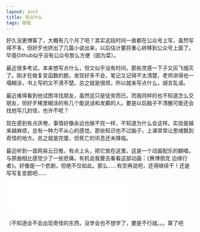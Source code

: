 ```yaml
---
layout: post
title: 写点什么
tags: 随笔
---
```


好久没更博客了，大概有几个月了吧？其实这段时间一直都在公众号上写，虽然写得不多，但好歹也挤出了几篇小说出来，以后估计要将重心转移到公众号上面了。毕竟Github似乎没有公众号那么方便（因为菜）。

最近很多考试，本来想写点什么，但又似乎没有时间，那些灵感一下子又灰飞烟灭了。刚才在做复变函数的题，发现好多不会，笔记又记得不太清楚，老师讲得也一塌糊涂，书上写的又不清不楚。总之就是很烦，所以就来写点什么，胡言乱语。

最近难得看到他试图寻找朋友，虽然这只是徒劳而已。而我同样的也不知道怎么交朋友，但好歹稀里糊涂的有几个能说话和发癫的人。要是以后脑子不清醒可能还会找他写几封信，也许不呢？

现在感到有点厌倦，事情好像永远也做不完一样，不知道为什么会这样。实验是越来越麻烦，总有一种力不从心的感觉。那些知识也不过脑子，上课常常让思绪飘到奇怪的地方。总之就是完蛋，但死亡的讯息还未降临。

最近听到一首网易云日推，有点上头，把它放在这里。这是一个动画配乐的翻唱，与原曲相比感觉少了一些悲痛。有机会我要去看看这部动画：《赛博朋克 边缘行者》。好像是一个悲剧，但绝不仅如此。那么......有空再说吧，还得继续干！还是写写复变题吧......

<iframe frameborder="no" border="0" marginwidth="0" marginheight="0" width=330 height=86 src="//music.163.com/outchain/player?type=2&id=1985708788&auto=1&height=66"></iframe>

（不知道会不会出现奇怪的东西，没学会也不想学了，要是不行就。。。算了吧
